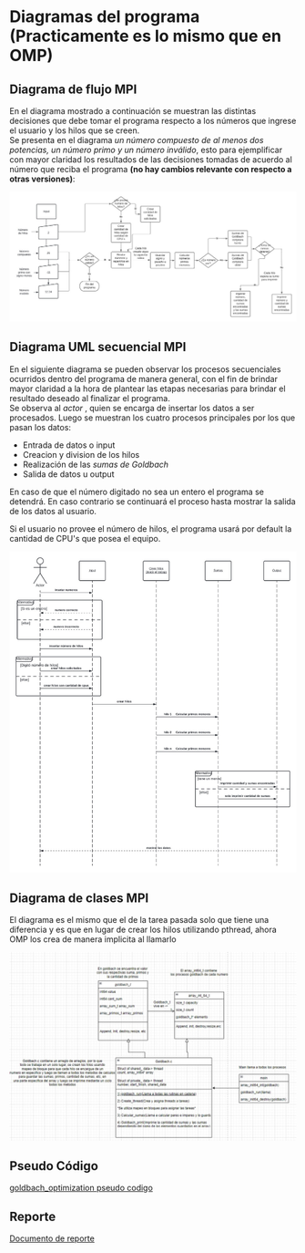 [comment]: <> (Goldbach_pthread readme v1.4 Fabio Sanabria Valerin <fabio.sanabria@ucr.ac.cr>)

# Diagramas del programa (Practicamente es lo mismo que en OMP)

## Diagrama de flujo MPI

En el diagrama mostrado a continuación se muestran las distintas decisiones que debe tomar el programa respecto a los números que ingrese el usuario y los hilos que se creen.  
Se presenta en el diagrama *un número compuesto de al menos dos potencias, un número primo y un número inválido*, esto para ejemplificar con mayor claridad los resultados de las decisiones tomadas de acuerdo al número que reciba el programa **(no hay cambios relevante con respecto a otras versiones)**:

![Marcado 1](../images/Diagrama_flujo_goldbach.png)

## Diagrama UML secuencial MPI

En el siguiente diagrama se pueden observar los procesos secuenciales ocurridos dentro del programa de manera general, con el fin de brindar mayor claridad a la hora de plantear las etapas necesarias para brindar el resultado deseado al finalizar el programa.  
Se observa al *actor* , quien se encarga de insertar los datos a ser procesados. Luego se muestran los cuatro procesos principales por los que pasan los datos:  

* Entrada de datos o input
* Creacion y division de los hilos
* Realización de las *sumas de Goldbach*
* Salida de datos u output

En caso de que el número digitado no sea un entero el programa se detendrá. En caso contrario se continuará el proceso hasta mostrar la salida de los datos al usuario.

Si el usuario no provee el número de hilos, el programa usará por default la cantidad de CPU's que posea el equipo.  


![Marcado 1](../images/Secuencial_UML_goldbach.png)

## Diagrama de clases MPI

El diagrama es el mismo que el de la tarea pasada solo que tiene una diferencia y es que en lugar de crear los hilos utilizando pthread, ahora OMP los crea de manera implicita al llamarlo

![Marcado 1](../images/Diagrama_de_clases.jpg)

## Pseudo Código

[goldbach_optimization pseudo codigo](goldbach_MPI.pseudo)

## Reporte

[Documento de reporte](../report/Readme.md)
